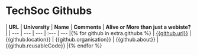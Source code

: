 # TechSoc Githubs


| **URL** | **University** | **Name** | **Comments** | **Alive or More than just a webiste?** |
| --- | --- | --- | :--- | --- |{% for github in extra.githubs %}
| [{{github.url}}]({{github.url}}) | {{github.location}} | {{github.organisation}} | {{github.about}} | {{github.reusableCode}} |{% endfor %}
